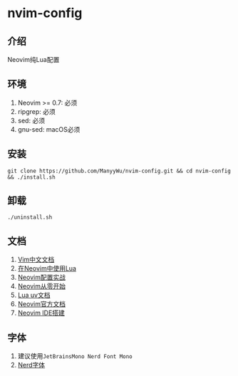 # nvim-config

## 介绍
  Neovim纯Lua配置
  
## 环境
  1. Neovim >= 0.7: 必须
  2. ripgrep: 必须
  3. sed: 必须
  4. gnu-sed: macOS必须

## 安装
  ```Shell
  git clone https://github.com/ManyyWu/nvim-config.git && cd nvim-config && ./install.sh
  ```

## 卸载
  ```Shell
  ./uninstall.sh
  ```
  
## 文档
  1. [Vim中文文档](https://yianwillis.github.io/vimcdoc/doc/help.html)
  2. [在Neovim中使用Lua](https://github.com/glepnir/nvim-lua-guide-zh)
  3. [Neovim配置实战](https://github.com/nshen/learn-neovim-lua)
  4. [Neovim从零开始](https://github.com/LunarVim/Neovim-from-scratch)
  5. [Lua uv文档](https://github.com/luvit/luv/blob/master/docs.md)
  6. [Neovim官方文档](https://neovim.io/doc/user/index.html)
  7. [Neovim IDE搭建](https://www.zhihu.com/people/cui-qin-3/posts)

## 字体
  1. 建议使用`JetBrainsMono Nerd Font Mono`
  2. [Nerd字体](https://www.nerdfonts.com/font-downloads)
